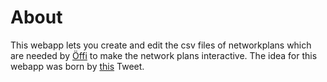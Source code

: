 # About

This webapp lets you create and edit the csv files of networkplans which are needed by [Öffi](http://oeffi.schildbach.de/) to make the network plans interactive. The idea for this webapp was born by [this](http://twitter.com/oeffi/status/83913809521164289) Tweet.